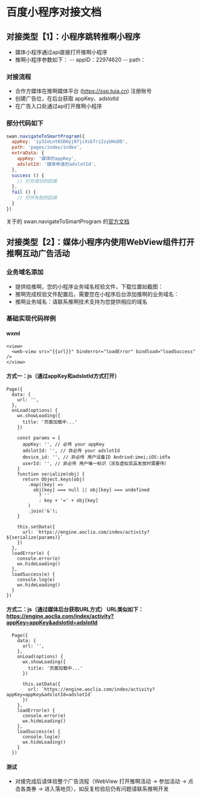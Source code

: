 # 百度小程序对接文档

## 对接类型【1】：小程序跳转推啊小程序

- 媒体小程序通过api直接打开推啊小程序
- 推啊小程序参数如下：
-- appID：22974620
-- path：

### 对接流程

- 合作方媒体在推啊媒体平台 (https://ssp.tuia.cn) 注册账号
- 创建广告位，在后台获取 appKey、adslotId
- 在广告入口处通过api打开推啊小程序

### 部分代码如下

```javascript
swan.navigateToSmartProgram({
  appKey: 'iy32eLnt6SDHyj07jcXsb7ri2zyUHoDD',
  path: 'pages/index/index',
  extraData: {
    appKey: '媒体的appKey',
    adslotId: '媒体申请的adslotId',
  },
  success () {
    // 打开成功的回调
  },
  fail () {
    // 打开失败的回调
  }
})
```

关于的 swan.navigateToSmartProgram 的[官方文档](https://smartprogram.baidu.com/docs/develop/api/open/swan-navigateToSmartProgram/)

## 对接类型【2】：媒体小程序内使用WebView组件打开推啊互动广告活动
### 业务域名添加
- 提供给推啊，您的小程序业务域名校验文件，下载位置如截图：
- 推啊完成校验文件配置后，需要您在小程序后台添加推啊的业务域名：
- 推啊业务域名：请联系推啊技术支持为您提供相应的域名

### 基础实现代码样例
#### wxml
```
<view>
  <web-view src="{{url}}" binderror="loadError" bindload="loadSuccess" />
</view>
```

#### 方式一：js（通过appKey和adslotId方式打开）
```
Page({
  data: {
    url: '',
  },
  onLoad(options) {
    wx.showLoading({
      title: '页面加载中...'
    })

    const params = {
      appKey: '', // 必传 your appKey
      adslotId: '', // 非必传 your adslotId
      device_id: '', // 非必传 用户设备ID Andriod:imei;iOS:idfa
      userId: '', // 非必传 用户唯一标识（涉及虚拟奖品发放时需要传）
    }
    function serialize(obj) {
      return Object.keys(obj)
        .map((key) =>
          obj[key] === null || obj[key] === undefined
            ? ''
            : key + '=' + obj[key]
        )
        .join('&');
    }

    this.setData({
      url: `https://engine.aoclia.com/index/activity?${serialize(params)}`
    })
  },
  loadError(e) {
    console.error(e)
    wx.hideLoading()
  },
  loadSuccess(e) {
    console.log(e)
    wx.hideLoading()
  }
})
```
#### 方式二：js（通过媒体后台获取URL方式） URL类似如下： https://engine.aoclia.com/index/activity?appKey=appKey&adslotId=adslotId
```
  Page({
    data: {
      url: '',
    },
    onLoad(options) {
      wx.showLoading({
        title: '页面加载中...'
      })

      this.setData({
        url: `https://engine.aoclia.com/index/activity?appKey=appKey&adslotId=adslotId`
      })
    },
    loadError(e) {
      console.error(e)
      wx.hideLoading()
    },
    loadSuccess(e) {
      console.log(e)
      wx.hideLoading()
    }
  })
  ```
#### 测试
- 对接完成后请体验整个广告流程（WebView 打开推啊活动 -> 参加活动 -> 点击各类券 -> 进入落地页），如反复检验后仍有问题请联系推啊开发
